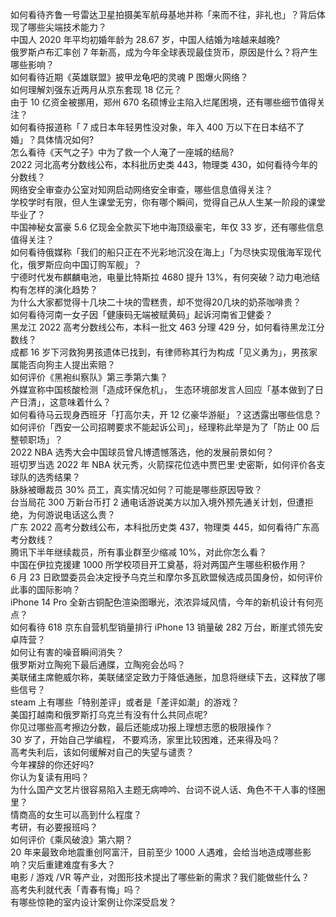 如何看待齐鲁一号雷达卫星拍摄美军航母基地并称「来而不往，非礼也」？背后体现了哪些尖端技术能力？  
中国人 2020 年平均初婚年龄为 28.67 岁，中国人结婚为啥越来越晚?  
俄罗斯卢布汇率创 7 年新高，成为今年全球表现最佳货币，原因是什么？将产生哪些影响？  
如何看待近期《英雄联盟》披甲龙龟吧的灵魂 P 图爆火网络？  
如何理解刘强东近两月从京东套现 18 亿元？  
由于 10 亿资金被挪用，郑州 670 名硕博业主陷入烂尾困境，还有哪些细节值得关注？  
如何看待报道称「 7 成日本年轻男性没对象，年入 400 万以下在日本结不了婚」？具体情况如何?  
怎么看待《天气之子》中为了救一个人淹了一座城的结局?  
2022 河北高考分数线公布，本科批历史类 443，物理类 430，如何看待今年的分数线？  
网络安全审查办公室对知网启动网络安全审查，哪些信息值得关注？  
学校学时有限，但人生课堂无穷，你有哪个瞬间，觉得自己从人生某一阶段的课堂毕业了？  
中国神秘女富豪 5.6 亿现金全款买下地中海顶级豪宅，年仅 33 岁，还有哪些信息值得关注？  
如何看待俄媒称「我们的船只正在不光彩地沉没在海上」「为尽快实现俄海军现代化，俄罗斯应向中国订购军舰」？  
宁德时代发布麒麟电池，电量比特斯拉 4680 提升 13%，有何突破？动力电池结构有怎样的演化趋势？  
为什么大家都觉得十几块二十块的雪糕贵，却不觉得20几块的奶茶咖啡贵？  
如何看待河南一女子因「健康码无端被赋黄码」起诉河南省卫健委？  
黑龙江 2022 高考分数线公布，本科一批文 463 分理 429 分，如何看待黑龙江分数线？  
成都  16 岁下河救狗男孩遗体已找到，有律师称其行为构成「见义勇为」，男孩家属能否向狗主人提出索赔？  
如何评价《黑袍纠察队》第三季第六集？  
外媒宣称中国核酸检测「造成环保危机」， 生态环境部发言人回应「基本做到了日产日清」，这意味着什么？  
如何看待马云现身西班牙「打高尔夫，开 12 亿豪华游艇」？这透露出哪些信息？  
如何评价「西安一公司招聘要求不能起诉公司」，经理称此举是为了「防止 00 后整顿职场」？  
2022 NBA 选秀大会中国球员曾凡博遗憾落选，他的发展前景如何？  
班切罗当选 2022 年 NBA 状元秀，火箭探花位选中贾巴里·史密斯，如何评价各支球队的选秀结果？  
脉脉被曝裁员 30% 员工，真实情况如何？可能是哪些原因导致？  
台当局花 300 万新台币打 2 通电话游说美方以加入境外预先通关计划，但遭拒绝，为何游说电话这么贵？  
广东 2022 高考分数线公布，本科批历史类 437，物理类 445，如何看待广东高考分数线？  
腾讯下半年继续裁员，所有事业群至少缩减 10%，对此你怎么看？  
中国在伊拉克援建 1000 所学校项目开工奠基，将对两国产生哪些积极作用？  
6 月 23 日欧盟委员会决定授予乌克兰和摩尔多瓦欧盟候选成员国身份，如何评价此事的国际影响？  
iPhone 14 Pro 全新古铜配色渲染图曝光，浓浓异域风情，今年的新机设计有何亮点？  
如何看待 618 京东自营机型销量排行 iPhone 13 销量破 282 万台，断崖式领先安卓阵营？  
如何让有害的噪音瞬间消失？  
俄罗斯对立陶宛下最后通牒，立陶宛会怂吗？  
美联储主席鲍威尔称，美联储坚定致力于降低通胀，加息将继续下去，这释放了哪些信号？  
steam 上有哪些「特别差评」或者是「差评如潮」的游戏？  
美国打越南和俄罗斯打乌克兰有没有什么共同点呢?  
你见过哪些高考擦边分数，最后还能成功报上理想志愿的极限操作？  
30 岁了，开始自己学编程， 不要鸡汤，家里比较困难，还来得及吗？  
高考失利后，该如何缓解对自己的失望与谴责？  
今年裸辞的你还好吗?  
你认为复读有用吗？  
为什么国产文艺片很容易陷入主题无病呻吟、台词不说人话、角色不干人事的怪圈里？  
情商高的女生可以高到什么程度？  
考研，有必要报班吗？  
如何评价《乘风破浪》第六期？  
20 年来最致命地震重创阿富汗，目前至少 1000 人遇难，会给当地造成哪些影响？灾后重建难度有多大？  
电影 / 游戏 /VR 等产业，对图形技术提出了哪些新的需求？我们能做些什么？  
高考失利就代表「青春有悔」吗？  
有哪些惊艳的室内设计案例让你深受启发？  
